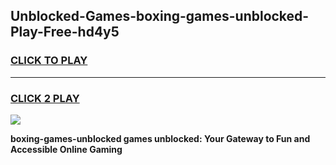 
## Unblocked-Games-boxing-games-unblocked-Play-Free-hd4y5
<h3>
<a href="https://premium76.site?title=boxing-games-unblocked&ref=10A">CLICK TO PLAY</a></h3>
<hr>

<h3>
<a href="https://premium76.site?title=boxing-games-unblocked&ref=10A">CLICK 2 PLAY</a>
  
</h3>

<a href="https://premium76.site?title=boxing-games-unblocked&ref=10A"><img src="https://clearcache.store/games.png"></a>


**boxing-games-unblocked games unblocked: Your Gateway to Fun and Accessible Online Gaming**
